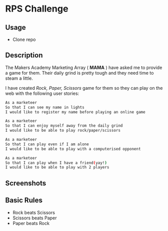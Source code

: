 # RPS Challenge

Usage
-------

* Clone repo


Description
----

The Makers Academy Marketing Array ( **MAMA** ) have asked me to provide a game for them. Their daily grind is pretty tough and they need time to steam a little.

I have created _Rock, Paper, Scissors_ game for them so they can play on the web with the following user stories:

```sh
As a marketeer
So that I can see my name in lights
I would like to register my name before playing an online game

As a marketeer
So that I can enjoy myself away from the daily grind
I would like to be able to play rock/paper/scissors

As a marketeer
So that I can play even if I am alone
I would like to be able to play with a computerised opponent

As a marketeer
So that I can play when I have a friend(yay!)
I would like to be able to play with 2 players
```

Screenshots
----


## Basic Rules

- Rock beats Scissors
- Scissors beats Paper
- Paper beats Rock
